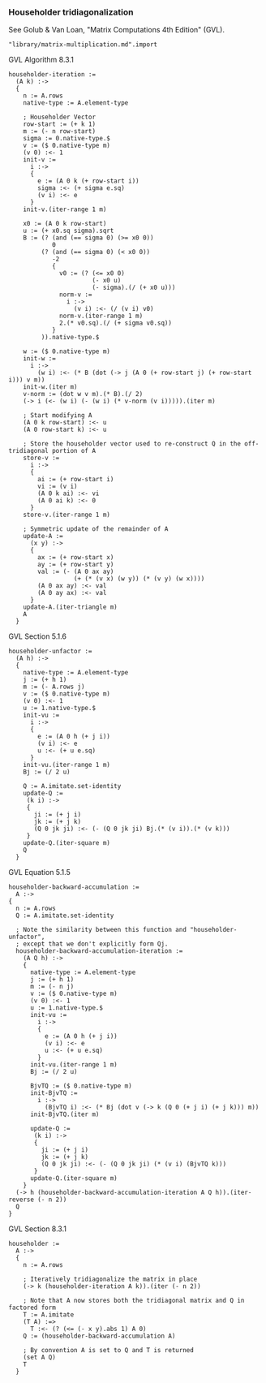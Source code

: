 ### Householder tridiagonalization
See Golub & Van Loan, "Matrix Computations 4th Edition" (GVL).

    "library/matrix-multiplication.md".import

GVL Algorithm 8.3.1

    householder-iteration :=
      (A k) :->
      {
        n := A.rows
        native-type := A.element-type

        ; Householder Vector
        row-start := (+ k 1)
        m := (- n row-start)
        sigma := 0.native-type.$
        v := ($ 0.native-type m)
        (v 0) :<- 1
        init-v :=
          i :->
          {
            e := (A 0 k (+ row-start i))
            sigma :<- (+ sigma e.sq)
            (v i) :<- e
          }
        init-v.(iter-range 1 m)

        x0 := (A 0 k row-start)
        u := (+ x0.sq sigma).sqrt
        B := (? (and (== sigma 0) (>= x0 0))
                0
             (? (and (== sigma 0) (< x0 0))
                -2
                {
                  v0 := (? (<= x0 0)
                           (- x0 u)
                           (- sigma).(/ (+ x0 u)))
                  norm-v :=
                    i :->
                      (v i) :<- (/ (v i) v0)
                  norm-v.(iter-range 1 m)
                  2.(* v0.sq).(/ (+ sigma v0.sq))
                }
             )).native-type.$

        w := ($ 0.native-type m)
        init-w :=
          i :->
            (w i) :<- (* B (dot (-> j (A 0 (+ row-start j) (+ row-start i))) v m))
        init-w.(iter m)
        v-norm := (dot w v m).(* B).(/ 2)
        (-> i (<- (w i) (- (w i) (* v-norm (v i))))).(iter m)

        ; Start modifying A
        (A 0 k row-start) :<- u
        (A 0 row-start k) :<- u

        ; Store the householder vector used to re-construct Q in the off-tridiagonal portion of A
        store-v :=
          i :->
          {
            ai := (+ row-start i)
            vi := (v i)
            (A 0 k ai) :<- vi
            (A 0 ai k) :<- 0
          }
        store-v.(iter-range 1 m)

        ; Symmetric update of the remainder of A
        update-A :=
          (x y) :->
          {
            ax := (+ row-start x)
            ay := (+ row-start y)
            val := (- (A 0 ax ay)
                      (+ (* (v x) (w y)) (* (v y) (w x))))
            (A 0 ax ay) :<- val
            (A 0 ay ax) :<- val
          }
        update-A.(iter-triangle m)
        A
      }

GVL Section 5.1.6

    householder-unfactor :=
      (A h) :->
      {
        native-type := A.element-type
        j := (+ h 1)
        m := (- A.rows j)
        v := ($ 0.native-type m)
        (v 0) :<- 1
        u := 1.native-type.$
        init-vu :=
          i :->
          {
            e := (A 0 h (+ j i))
            (v i) :<- e
            u :<- (+ u e.sq)
          }
        init-vu.(iter-range 1 m)
        Bj := (/ 2 u)

        Q := A.imitate.set-identity
        update-Q :=
         (k i) :->
         {
           ji := (+ j i)
           jk := (+ j k)
           (Q 0 jk ji) :<- (- (Q 0 jk ji) Bj.(* (v i)).(* (v k)))
         }
        update-Q.(iter-square m)
        Q
      }

GVL Equation 5.1.5

    householder-backward-accumulation :=
      A :->
    {
      n := A.rows
      Q := A.imitate.set-identity

      ; Note the similarity between this function and "householder-unfactor",
      ; except that we don't explicitly form Qj.
      householder-backward-accumulation-iteration :=
        (A Q h) :->
        {
          native-type := A.element-type
          j := (+ h 1)
          m := (- n j)
          v := ($ 0.native-type m)
          (v 0) :<- 1
          u := 1.native-type.$
          init-vu :=
            i :->
            {
              e := (A 0 h (+ j i))
              (v i) :<- e
              u :<- (+ u e.sq)
            }
          init-vu.(iter-range 1 m)
          Bj := (/ 2 u)

          BjvTQ := ($ 0.native-type m)
          init-BjvTQ :=
            i :->
              (BjvTQ i) :<- (* Bj (dot v (-> k (Q 0 (+ j i) (+ j k))) m))
          init-BjvTQ.(iter m)

          update-Q :=
           (k i) :->
           {
             ji := (+ j i)
             jk := (+ j k)
             (Q 0 jk ji) :<- (- (Q 0 jk ji) (* (v i) (BjvTQ k)))
           }
          update-Q.(iter-square m)
        }
      (-> h (householder-backward-accumulation-iteration A Q h)).(iter-reverse (- n 2))
      Q
    }

GVL Section 8.3.1

    householder :=
      A :->
      {
        n := A.rows

        ; Iteratively tridiagonalize the matrix in place
        (-> k (householder-iteration A k)).(iter (- n 2))

        ; Note that A now stores both the tridiagonal matrix and Q in factored form
        T := A.imitate
        (T A) :=>
          T :<- (? (<= (- x y).abs 1) A 0)
        Q := (householder-backward-accumulation A)

        ; By convention A is set to Q and T is returned
        (set A Q)
        T
      }
